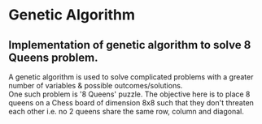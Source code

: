 # Genetic Algorithm
##  Implementation of genetic algorithm to solve 8 Queens problem.
A genetic algorithm is used to solve complicated problems with a greater number of variables & possible outcomes/solutions.<br>
One such problem is '8 Queens' puzzle. The objective here is to place 8 queens on a Chess board of dimension 8x8 such that they don't threaten each other i.e. no 2 queens share the same row, column and diagonal.<br>



